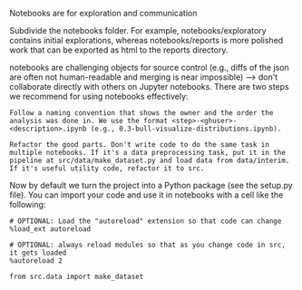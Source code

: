 Notebooks are for exploration and communication

Subdivide the notebooks folder. For example, notebooks/exploratory contains initial explorations, whereas notebooks/reports is more polished work that can be exported as html to the reports directory.

notebooks are challenging objects for source control (e.g., diffs of the json are often not human-readable and merging is near impossible) --> don't collaborate directly with others on Jupyter notebooks. There are two steps we recommend for using notebooks effectively:

    Follow a naming convention that shows the owner and the order the analysis was done in. We use the format <step>-<ghuser>-<description>.ipynb (e.g., 0.3-bull-visualize-distributions.ipynb).

    Refactor the good parts. Don't write code to do the same task in multiple notebooks. If it's a data preprocessing task, put it in the pipeline at src/data/make_dataset.py and load data from data/interim. If it's useful utility code, refactor it to src.

Now by default we turn the project into a Python package (see the setup.py file). You can import your code and use it in notebooks with a cell like the following:

```
# OPTIONAL: Load the "autoreload" extension so that code can change
%load_ext autoreload

# OPTIONAL: always reload modules so that as you change code in src, it gets loaded
%autoreload 2

from src.data import make_dataset
```